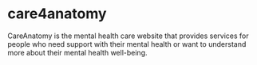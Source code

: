 # care4anatomy
CareAnatomy is the mental health care website that provides services for people who need support with their mental health or want to understand more about their mental health well-being.
